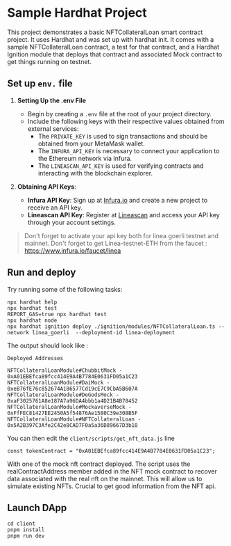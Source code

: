 # Sample Hardhat Project

This project demonstrates a basic NFTCollateralLoan smart contract project. It uses Hardhat and was set up with hardhat init. 
It comes with a sample NFTCollateralLoan contract, a test for that contract, and a Hardhat Ignition module that deploys that contract and associated Mock contract to get things running on testnet.


## Set up `env.` file

 1. **Setting Up the .env File**  
    - Begin by creating a `.env` file at the root of your project directory.
    - Include the following keys with their respective values obtained from external services:
        - The `PRIVATE_KEY` is used to sign transactions and should be obtained from your MetaMask wallet.
        - The `INFURA_API_KEY` is necessary to connect your application to the Ethereum network via Infura.
        - The `LINEASCAN_API_KEY` is used for verifying contracts and interacting with the blockchain explorer.

2. **Obtaining API Keys**:
    
    - **Infura API Key**: Sign up at [Infura.io](https://infura.io/) and create a new project to receive an API key.
    - **Lineascan API Key**: Register at [Lineascan](https://lineascan.build/) and access your API key through your account settings.

> Don't forget to activate your api key both for linea goerli testnet and mainnet. 
> Don't forget to get Linea-testnet-ETH from the faucet : https://www.infura.io/faucet/linea

## Run and deploy

Try running some of the following tasks:

```shell
npx hardhat help
npx hardhat test
REPORT_GAS=true npx hardhat test
npx hardhat node
npx hardhat ignition deploy ./ignition/modules/NFTCollateralLoan.ts --network linea_goerli  --deployment-id linea-deployment
```

The output should look like : 

```
Deployed Addresses

NFTCollateralLoanModule#ChubbitMock - 0xA01EBEfca89fcc414E9A4B7784E0631FD05a1C23
NFTCollateralLoanModule#DaiMock - 0xeB76fE76c852674A186577Cd19cE7C9CbA5B607A
NFTCollateralLoanModule#DeGodsMock - 0xaF3025761A8e187A7a96DA4bbb1a4D21B4B78452
NFTCollateralLoanModule#MockaverseMock - 0xFfFEC81427EE2450A5f54876Ae1580C39e308B5F
NFTCollateralLoanModule#NFTCollateralLoan - 0x5A2B397C3Afe2C42e8CAD7F0a5a36D89667D3b18
```

You can then edit the `client/scripts/get_nft_data.js` line 

```
const tokenContract = "0xA01EBEfca89fcc414E9A4B7784E0631FD05a1C23";
```

With one of the mock nft contract deployed. The script uses the realContractAddress member added in the NFT mock contract to recover data associated with the real nft on the mainnet. This will allow us to simulate existing NFTs. Crucial to get good information from the NFT api. 

## Launch DApp 

```
cd client 
pnpm install 
pnpm run dev
```